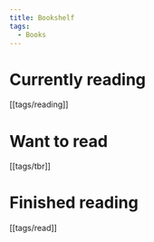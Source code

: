```yaml
---
title: Bookshelf
tags:
  - Books
---
```

# Currently reading
[[tags/reading]]
# Want to read
[[tags/tbr]]
# Finished reading
[[tags/read]]
